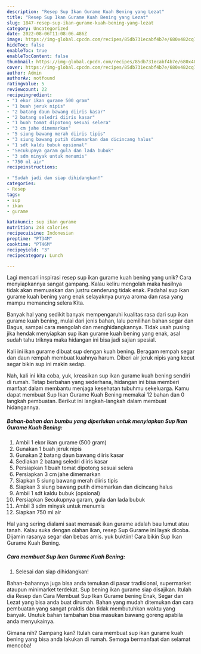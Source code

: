 ```yaml
---
description: "Resep Sup Ikan Gurame Kuah Bening yang Lezat"
title: "Resep Sup Ikan Gurame Kuah Bening yang Lezat"
slug: 1847-resep-sup-ikan-gurame-kuah-bening-yang-lezat
category: Uncategorized
date: 2022-08-06T11:08:06.486Z
image: https://img-global.cpcdn.com/recipes/85db731ecabf4b7e/680x482cq70/sup-ikan-gurame-kuah-bening-foto-resep-utama.jpg
hideToc: false
enableToc: true
enableTocContent: false
thumbnail: https://img-global.cpcdn.com/recipes/85db731ecabf4b7e/680x482cq70/sup-ikan-gurame-kuah-bening-foto-resep-utama.jpg
cover: https://img-global.cpcdn.com/recipes/85db731ecabf4b7e/680x482cq70/sup-ikan-gurame-kuah-bening-foto-resep-utama.jpg
author: Admin
authorAv: notfound
ratingvalue: 5
reviewcount: 22
recipeingredient:
- "1 ekor ikan gurame 500 gram"
- "1 buah jeruk nipis"
- "2 batang daun bawang diiris kasar"
- "2 batang seledri diiris kasar"
- "1 buah tomat dipotong sesuai selera"
- "3 cm jahe dimemarkan"
- "5 siung bawang merah diiris tipis"
- "3 siung bawang putih dimemarkan dan dicincang halus"
- "1 sdt kaldu bubuk opsional"
- "Secukupnya garam gula dan lada bubuk"
- "3 sdm minyak untuk menumis"
- "750 ml air"
recipeinstructions:

- "Sudah jadi dan siap dihidangkan!"
categories:
- Resep
tags:
- sup
- ikan
- gurame

katakunci: sup ikan gurame 
nutrition: 248 calories
recipecuisine: Indonesian
preptime: "PT34M"
cooktime: "PT46M"
recipeyield: "3"
recipecategory: Lunch

---
```





Lagi mencari inspirasi resep sup ikan gurame kuah bening yang unik? Cara menyiapkannya sangat gampang. Kalau keliru mengolah maka hasilnya tidak akan memuaskan dan justru cenderung tidak enak. Padahal sup ikan gurame kuah bening yang enak selayaknya punya aroma dan rasa yang mampu memancing selera Kita.





Banyak hal yang sedikit banyak mempengaruhi kualitas rasa dari sup ikan gurame kuah bening, mulai dari jenis bahan, lalu pemilihan bahan segar dan Bagus, sampai cara mengolah dan menghidangkannya. Tidak usah pusing jika hendak menyiapkan sup ikan gurame kuah bening yang enak,      asal sudah tahu triknya maka hidangan ini bisa jadi sajian spesial.














Kali ini ikan gurame dibuat sup dengan kuah bening. Beragam rempah segar dan daun rempah membuat kuahnya harum. Diberi air jeruk nipis yang kecut segar bikin sup ini makin sedap.






Nah, kali ini kita coba, yuk, kreasikan sup ikan gurame kuah bening sendiri di rumah. Tetap berbahan yang sederhana, hidangan ini bisa memberi manfaat dalam membantu menjaga kesehatan tubuhmu sekeluarga. Kamu dapat membuat Sup Ikan Gurame Kuah Bening memakai 12 bahan dan 0 langkah pembuatan. Berikut ini langkah-langkah dalam membuat hidangannya.

<!--inarticleads1-->

##### Bahan-bahan dan bumbu yang diperlukan untuk menyiapkan Sup Ikan Gurame Kuah Bening:

1. Ambil 1 ekor ikan gurame (500 gram)
1. Gunakan 1 buah jeruk nipis
1. Gunakan 2 batang daun bawang diiris kasar
1. Sediakan 2 batang seledri diiris kasar
1. Persiapkan 1 buah tomat dipotong sesuai selera
1. Persiapkan 3 cm jahe dimemarkan
1. Siapkan 5 siung bawang merah diiris tipis
1. Siapkan 3 siung bawang putih dimemarkan dan dicincang halus
1. Ambil 1 sdt kaldu bubuk (opsional)
1. Persiapkan Secukupnya garam, gula dan lada bubuk
1. Ambil 3 sdm minyak untuk menumis
1. Siapkan 750 ml air


Hal yang sering dialami saat memasak ikan gurame adalah bau lumut atau tanah. Kalau suka dengan olahan ikan, resep Sup Gurame ini layak dicoba. Dijamin rasanya segar dan bebas amis. yuk buktiin! Cara bikin Sup Ikan Gurame Kuah Bening. 

<!--inarticleads2-->

##### Cara membuat Sup Ikan Gurame Kuah Bening:


1. Selesai dan siap dihidangkan!

Bahan-bahannya juga bisa anda temukan di pasar tradisional, supermarket ataupun minimarket terdekat. Sup bening ikan gurame siap disajikan. Itulah dia Resep dan Cara Membuat Sup Ikan Gurame bening Enak, Segar dan Lezat yang bisa anda buat dirumah. Bahan yang mudah ditemukan dan cara pembuatan yang sangat praktis dan tidak membutuhkan waktu yang banyak. Unutuk bahan tambahan bisa masukan bawang goreng apabila anda menyukainya. 

Gimana nih? Gampang kan? Itulah cara membuat sup ikan gurame kuah bening yang bisa anda lakukan di rumah. Semoga bermanfaat dan selamat mencoba!
